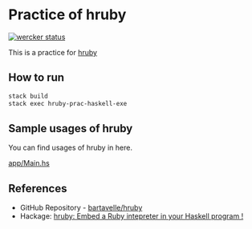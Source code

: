 # Practice of hruby
[![wercker status](https://app.wercker.com/status/036f3484ad89315717407698af1bb70e/s/master "wercker status")](https://app.wercker.com/project/byKey/036f3484ad89315717407698af1bb70e)

This is a practice for [hruby](https://github.com/bartavelle/hruby)

## How to run

```bash
stack build
stack exec hruby-prac-haskell-exe
```

## Sample usages of hruby

You can find usages of hruby in here.

[app/Main.hs](app/Main.hs)

## References

* GitHub Repository - [bartavelle/hruby](https://github.com/bartavelle/hruby)
* Hackage: [hruby: Embed a Ruby intepreter in your Haskell program !](https://hackage.haskell.org/package/hruby-0.3.1)